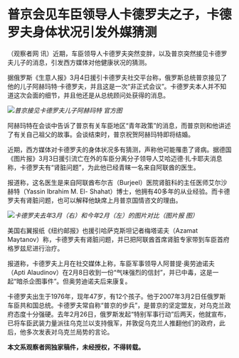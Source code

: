 # 普京会见车臣领导人卡德罗夫之子，卡德罗夫身体状况引发外媒猜测

（观察者网 讯）近期，车臣领导人卡德罗夫突然变胖，以及普京突然接见卡德罗夫儿子的消息，引发西方媒体对他健康状况的猜测。

据俄罗斯《生意人报》3月4日援引卡德罗夫社交平台称，俄罗斯总统普京接见了他的儿子阿赫玛特·卡德罗夫，并且这是一次“非正式会议”。卡德罗夫本人并不知道这次会面的细节，并且他还是从总统顾问处获得的消息。

![](https://inews.gtimg.com/newsapp_bt/0/15712045391/1000)_普京接见卡德罗夫儿子阿赫玛特 官方图_

阿赫玛特在会谈中告诉了普京有关车臣地区“青年政策”的消息，而普京则和他讲述了有关自己祖父的故事。会谈结束时，普京祝贺阿赫玛特即将结婚。

近期，西方媒体对卡德罗夫的身体状况多有猜测，声称他可能罹患了肾病。据德国《图片报》3月3日援引流亡在外的车臣分离分子领导人艾哈迈德·扎卡耶夫消息称，卡德罗夫有“肾脏问题”，为此他已经青睐一名来自阿联酋的医生。

报道称，这名医生是来自阿联酋布尔吉（Burjeel）医院肾脏科的主任医师艾尔沙赫特（Yassin Ibrahim M. El-
Shahat）博士，他拥有40多年的从业经验。而卡德罗夫有肾脏问题，也可以解释他缺席上月普京国情咨文的理由。

![](https://inews.gtimg.com/newsapp_bt/0/15712045458/1000)_卡德罗夫去年3月（右）和今年2月（左）的图片对比（图片报
图）_

美国右翼报纸《纽约邮报》也援引哈萨克斯坦记者梅塔诺夫（Azamat
Maytanov）称，卡德罗夫有肾脏问题，并已把阿联酋首席肾脏专家带到车臣首府格罗兹尼进行治疗。

报道称，卡德罗夫上月在社交媒体上称，车臣军事领导人阿普提·奥劳迪诺夫（Apti
Alaudinov）在2月8日收到一份“气味强烈的信封”，并已中毒，这是一起“暗杀企图事件”。但奥劳迪诺夫后来康复。

卡德罗夫出生于1976年，现年47岁，有12个孩子。他于2007年3月2日任俄罗斯车臣共和国总统。卡德罗夫常自称“普京的步兵”，是普京的坚定盟友，对乌克兰政府态度十分强硬。去年2月26日，俄罗斯发起“特别军事行动”后两天，他就宣布，已将车臣武装力量派往乌克兰以支持俄军，并敦促乌克兰人推翻他们的政府，此后，他多次发表对乌克兰局势的言论。

**本文系观察者网独家稿件，未经授权，不得转载。**

